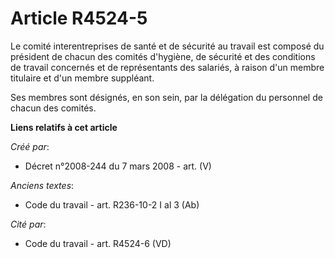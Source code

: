 # Article R4524-5

Le comité interentreprises de santé et de sécurité au travail est composé du président de chacun des comités d'hygiène, de
sécurité et des conditions de travail concernés et de représentants des salariés, à raison d'un membre titulaire et d'un
membre suppléant.

Ses membres sont désignés, en son sein, par la délégation du personnel de chacun des comités.

**Liens relatifs à cet article**

_Créé par_:

  - Décret n°2008-244 du 7 mars 2008 - art. (V)

_Anciens textes_:

  - Code du travail - art. R236-10-2 I al 3 (Ab)

_Cité par_:

  - Code du travail - art. R4524-6 (VD)
